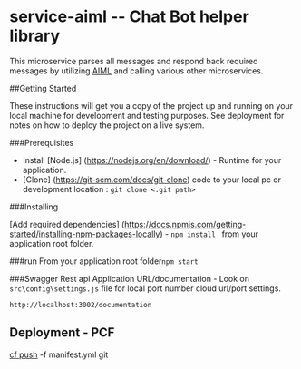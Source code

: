 # service-aiml  -- Chat Bot helper library
This microservice parses all messages and respond back required messages by
utilizing [AIML](https://en.wikipedia.org/wiki/AIML) and calling various other microservices.

##Getting Started

These instructions will get you a copy of the project up and running on your local machine for development and testing purposes.
See deployment for notes on how to deploy the project on a live system.

###Prerequisites
* Install [Node.js] (https://nodejs.org/en/download/) - Runtime for your application.
* [Clone] (https://git-scm.com/docs/git-clone) code to your local pc or development location : `git clone <.git path>`

###Installing

[Add required dependencies] (https://docs.npmjs.com/getting-started/installing-npm-packages-locally) - `npm install ` from your application root folder.

###run
From your application root folder`npm start`

###Swagger Rest api
Application URL/documentation - Look on `src\config\settings.js` file for local port number cloud url/port settings.

`http://localhost:3002/documentation`

## Deployment - PCF
[cf push](https://docs.cloudfoundry.org/devguide/deploy-apps/deploy-app.html) -f manifest.yml   git

